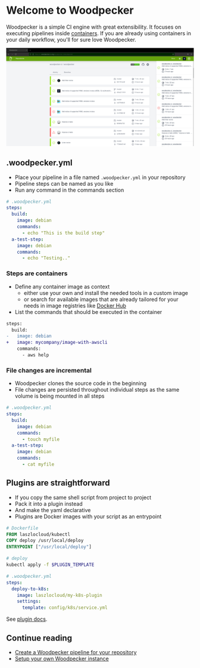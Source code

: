 # Welcome to Woodpecker

Woodpecker is a simple CI engine with great extensibility. It focuses on executing pipelines inside [containers](https://opencontainers.org/).
If you are already using containers in your daily workflow, you'll for sure love Woodpecker.

![woodpecker](woodpecker.png)

## .woodpecker.yml

- Place your pipeline in a file named `.woodpecker.yml` in your repository
- Pipeline steps can be named as you like
- Run any command in the commands section

```yaml
# .woodpecker.yml
steps:
  build:
    image: debian
    commands:
      - echo "This is the build step"
  a-test-step:
    image: debian
    commands:
      - echo "Testing.."
```

### Steps are containers

- Define any container image as context
  - either use your own and install the needed tools in a custom image
  - or search for available images that are already tailored for your needs in image registries like [Docker Hub](https://hub.docker.com/search?type=image)
- List the commands that should be executed in the container

```diff
steps:
  build:
-   image: debian
+   image: mycompany/image-with-awscli
    commands:
      - aws help
```

### File changes are incremental

- Woodpecker clones the source code in the beginning
- File changes are persisted throughout individual steps as the same volume is being mounted in all steps

```yaml
# .woodpecker.yml
steps:
  build:
    image: debian
    commands:
      - touch myfile
  a-test-step:
    image: debian
    commands:
      - cat myfile
```

## Plugins are straightforward

- If you copy the same shell script from project to project
- Pack it into a plugin instead
- And make the yaml declarative
- Plugins are Docker images with your script as an entrypoint

```Dockerfile
# Dockerfile
FROM laszlocloud/kubectl
COPY deploy /usr/local/deploy
ENTRYPOINT ["/usr/local/deploy"]
```

```bash
# deploy
kubectl apply -f $PLUGIN_TEMPLATE
```

```yaml
# .woodpecker.yml
steps:
  deploy-to-k8s:
    image: laszlocloud/my-k8s-plugin
    settings:
      template: config/k8s/service.yml
```

See [plugin docs](./20-usage/51-plugins/10-plugins.md).

## Continue reading

- [Create a Woodpecker pipeline for your repository](./20-usage/10-intro.md)
- [Setup your own Woodpecker instance](./30-administration/00-deployment/00-overview.md)
